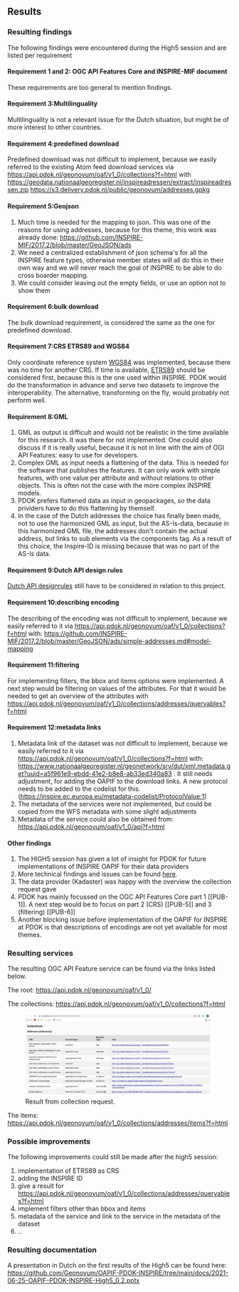 ## Results

### Resulting findings

The following findings were encountered during the High5 session and are listed per requirement

#### Requirement 1 and 2: OGC API Features Core and INSPIRE-MIF document

These requirements are too general to mention findings.

#### Requirement 3:Multilinguality

Multilinguality is not a relevant issue for the Dutch situation, but might be of more interest to other countries.

#### Requirement 4:predefined download

Predefined download was not difficult to implement, because we easily referred to the existing Atom feed download services via https://api.pdok.nl/geonovum/oaf/v1_0/collections?f=html with
https://geodata.nationaalgeoregister.nl/inspireadressen/extract/inspireadressen.zip
https://s3.delivery.pdok.nl/public/geonovum/addresses.gpkg

#### Requirement 5:Geojson 

1. Much time is needed for the mapping to json. This was one of the reasons for using addresses, because for this theme, this work was already done: https://github.com/INSPIRE-MIF/2017.2/blob/master/GeoJSON/ads
2. We need a centralized establishment of json schema's for all the INSPIRE feature types, otherwise member states will all do this in their own way and we will never reach the goal of INSPIRE to be able to do cross boarder mapping.
3. We could consider leaving out the empty fields, or use an option not to show them

#### Requirement 6:bulk download 

The bulk download requirement, is considered the same as the one for predefined download.

#### Requirement 7:CRS ETRS89 and WGS84

Only coordinate reference system  [WGS84](https://epsg.io/4326) was implemented, because there was no time for another CRS. If time is available, [ETRS89](https://epsg.io/4258) should be considered first, because this is the one used within INSPIRE.
PDOK would do the transformation in advance and serve two datasets to improve the interoperability. The alternative, transforming on the fly, would probably not perform well.

#### Requirement 8:GML

1. GML as output is difficult and would not be realistic in the time available for this research. It was there for not implemented. One could also discuss if it is really useful, because it is not in line with the aim of OGI API Features: easy to use for developers.
2. Complex GML as input needs a flattening of the data. This is needed for the software that publishes the features. It can only work with simple features, with one value per attribute and without relations to other objects. This is often not the case with the more complex INSPIRE models.
3. PDOK prefers flattened data as input in geopackages, so the data prividers have to do this flattening by themself.
4. In the case of the Dutch addresses the choice has finally been made, not to use the harmonized GML as input, but the AS-Is-data, because in this harmonized GML file, the addresses don't contain the actual address, but links to sub elements via the components tag. As a result of this choice, the Inspire-ID is missing because that was no part of the AS-Is data.

#### Requirement 9:Dutch API design rules

[Dutch API designrules](https://www.geonovum.nl/over-geonovum/actueel/rest-api-design-rules-op-pas-toe-leg-uit-lijst) still have to be considered in relation to this project.

#### Requirement 10:describing encoding

The describing of the encoding was not difficult to implement, because we easily referred to it via https://api.pdok.nl/geonovum/oaf/v1_0/collections?f=html with:
https://github.com/INSPIRE-MIF/2017.2/blob/master/GeoJSON/ads/simple-addresses.md#model-mapping
	
#### Requirement 11:filtering

For implementing filters, the bbox and items options were implemented. A next step would be filtering on values of the attributes. 
For that it would be needed to get an overview of the attributes with https://api.pdok.nl/geonovum/oaf/v1_0/collections/addresses/queryables?f=html

#### Requirement 12:metadata links

1. Metadata link of the dataset was not difficult to implement, because we easily referred to it via https://api.pdok.nl/geonovum/oaf/v1_0/collections?f=html with:
https://www.nationaalgeoregister.nl/geonetwork/srv/dut/xml.metadata.get?uuid=a5f961e9-ebdd-41e2-b8e8-ab33ed340a83 . It still needs adjustment, for adding the OAPIF to the download links. A new protocol needs to be added to the codelist for this. (https://inspire.ec.europa.eu/metadata-codelist/ProtocolValue:1)
2. The metadata of the services were not implemented, but could be copied from the WFS metadata with some slight adjustments
3. Metadata of the service could also be obtained from: https://api.pdok.nl/geonovum/oaf/v1_0/api?f=html

#### Other findings

1. The HIGH5 session has given a lot of insight for PDOK for future implementations of INSPIRE OAPIF for their data providers
2. More technical findings and issues can be found [here](https://github.com/PDOK/goaf/issues).
3. The data provider (Kadaster) was happy with the overview the collection request gave
4. PDOK has mainly focussed on the OGC API Features Core part 1 [[PUB-1]]. A next step would be to focus on part 2 (CRS) [[PUB-5]] and 3 (filtering) [[PUB-6]]
5. Another blocking issue before implementation of the OAPIF for INSPIRE at PDOK is that descriptions of encodings are not yet available for most themes.

### Resulting services

The resulting OGC API Feature service can be found via the links listed below.


The root: 
https://api.pdok.nl/geonovum/oaf/v1_0/

The collections:
https://api.pdok.nl/geonovum/oaf/v1_0/collections?f=html

<figure id="Figuur_1">
<img src="media/collections.jpg" alt="">
<figcaption>Result from collection request.</figcaption>
</figure>

The items:
https://api.pdok.nl/geonovum/oaf/v1_0/collections/addresses/items?f=html

### Possible improvements
The following improvements could still be made after the high5 session:

1. implementation of ETRS89 as CRS
2. adding the INSPIRE ID
3. give a result for https://api.pdok.nl/geonovum/oaf/v1_0/collections/addresses/queryables?f=html
4. implement filters other than bbox and items
5. metadata of the service and link to the service in the metadata of the dataset
6. ..


### Resulting documentation

A presentation in Dutch on the first results of the High5 can be found here: https://github.com/Geonovum/OAPIF-PDOK-INSPIRE/tree/main/docs/2021-06-25-OAPIF-PDOK-INSPIRE-High5_0.2.pptx
